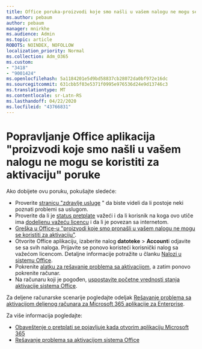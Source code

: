 ```yaml
---
title: Office poruka-proizvodi koje smo našli u vašem nalogu ne mogu se koristiti za aktivaciju
ms.author: pebaum
author: pebaum
manager: mnirkhe
ms.audience: Admin
ms.topic: article
ROBOTS: NOINDEX, NOFOLLOW
localization_priority: Normal
ms.collection: Adm_O365
ms.custom:
- "3418"
- "9001424"
ms.openlocfilehash: 5a1184201e5d9bd58837cb28072da0bf972e16dc
ms.sourcegitcommit: 631cbb5f03e5371f0995e976536d24e9d13746c3
ms.translationtype: MT
ms.contentlocale: sr-Latn-RS
ms.lasthandoff: 04/22/2020
ms.locfileid: "43766831"
---
```

# <a name="fixing-the-office-apps-the-products-we-found-in-your-account-cant-be-used-to-activate-message"></a>Popravljanje Office aplikacija "proizvodi koje smo našli u vašem nalogu ne mogu se koristiti za aktivaciju" poruke

Ako dobijete ovu poruku, pokušajte sledeće:

- Proverite [stranicu "zdravlje usluge](https://docs.microsoft.com/office365/enterprise/view-service-health) " da biste videli da li postoje neki poznati problemi sa uslugom.
- Proverite da li je [status pretplate](https://support.office.com/article/0d23d3c0-c19c-4b2f-9845-5344fedc4380#bkmk_checksubscription) važeći i da li korisnik na koga ovo utiče ima [dodeljenu važeću licencu](https://support.office.com/article/997596B5-4173-4627-B915-36ABAC6786DC) i da li je povezan sa internetom. 
- [Greška u Office-u "proizvodi koje smo pronašli u vašem nalogu ne mogu se koristiti za aktivaciju"](https://support.office.com/article/c9f9a0b3-5aae-4131-8077-21e6a59f141e).
- Otvorite Office aplikaciju, izaberite nalog **datoteke** > **Account**i odjavite se sa svih naloga. Prijavite se ponovo koristeći korisnički nalog sa važećom licencom. Detaljne informacije potražite u članku [Nalozi u sistemu Office](https://support.office.com/article/628ea040-f265-49de-b986-be09c3ebf8a9).
- Pokrenite [alatku za rešavanje problema sa aktivacijom](https://aka.ms/SARA-OfficeActivation-Alchemy), a zatim ponovo pokrenite računar.
- Na računaru koji je pogođen, [uspostavite početne vrednosti stanja aktivacije sistema Office](https://docs.microsoft.com/office365/troubleshoot/activation/reset-office-365-proplus-activation-state).

Za deljene računarske scenarije pogledajte odeljak [Rešavanje problema sa aktivacijom deljenog računara za Microsoft 365 aplikacije za Enterprise](https://docs.microsoft.com/deployoffice/troubleshoot-issues-with-shared-computer-activation-for-office-365-proplus).

Za više informacija pogledajte: 
- [Obaveštenje o pretplati se pojavljuje kada otvorim aplikaciju Microsoft 365](https://support.office.com/article/4cabe32c-f594-4c0e-9191-3d3ade10cceb)
- [Rešavanje problema sa aktivacijom sistema Office](https://support.office.com/article/0d23d3c0-c19c-4b2f-9845-5344fedc4380)